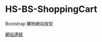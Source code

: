 # HS-BS-ShoppingCart

<p>Bootstrap 購物網站版型</p>

<p><a href="https://calvin-edoc.github.io/HS-BS-ShoppingCart/" rel="nofollow">網站連結</a></p>
